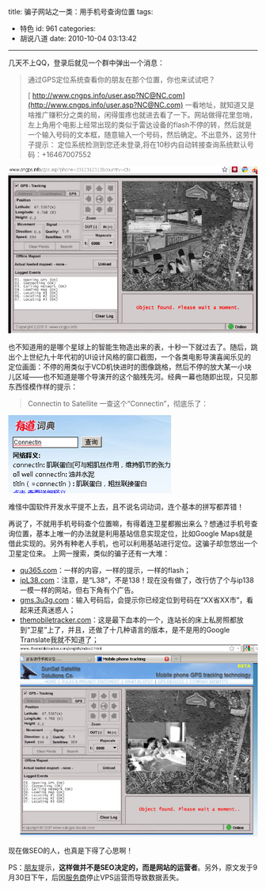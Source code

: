 title: 骗子网站之一类：用手机号查询位置
tags:
  - 特色
id: 961
categories:
  - 胡说八道
date: 2010-10-04 03:13:42
---

几天不上QQ，登录后就见一个群中弹出一个消息：
> 通过GPS定位系统查看你的朋友在那个位置，你也来试试吧？
> 
> [ http://www.cngps.info/user.asp?NC@NC.com](http://www.cngps.info/user.asp?NC@NC.com)
一看地址，就知道又是啥推广赚积分之类的局，闲得蛋疼也就进去看了一下。网站做得花里忽哨，左上角用个电影上经常出现的类似于雷达设备的flash不停的转，然后就是一个输入号码的文本框，随意输入一个号码，然后确定。不出意外，这劳什子提示：
定位系统检测到您还未登录,将在10秒内自动转接查询系统默认号码：+16467007552<!--more-->

[![所谓的手机号码查位置的“定位”](/upfile/2010/10/cngps_tracker_GUI.png "cngps_tracker_GUI")](/upfile/2010/10/cngps_tracker_GUI.png)

也不知道用的是哪个星球上的智能生物造出来的表，十秒一下就过去了。随后，跳出个上世纪九十年代初的UI设计风格的窗口截图，一个各类电影导演喜闻乐见的定位画面：不停的用类似于VCD机快进时的图像跳格，然后不停的放大某一小块儿区域——也不知道是哪个导演开的这个脑残先河。经典一幕也随即出现，只见那东西怪模作样的提示：
> Connectin to Satellite
一查这个“Connectin”，彻底乐了：

[![有道查询Connectin](/upfile/2010/10/youdao_dict_Connectin.png "youdao_dict_Connectin")](/upfile/2010/10/youdao_dict_Connectin.png)

难怪中国软件开发水平提不上去，且不说名词动词，连个基本的拼写都弄错！

再说了，不就用手机号码查个位置嘛，有得着连卫星都搬出来么？想通过手机号查询位置，基本上唯一的办法就是利用基站信息实现定位，比如Google Maps就是借此实现的。另外有种老人手机，也可以利用基站进行定位。这骗子却忽悠出一个卫星定位来。
上网一搜索，类似的骗子还有一大堆：

*   [qu365.com](http://qu365.com)：一样的内容，一样的提示，一样的flash；
*   [ipL38.com](http://ipL38.com)：注意，是“L38”，不是138！现在没有做了，改行仿了个与ip138一模一样的网站，但右下角有个广告。
*   [gms.3u3g.com](http://gms.3u3g.com)：输入号码后，会提示你已经定位到号码在“XX省XX市”，看起来还真迷惑人；
*   [themobiletracker.com](http://themobiletracker.com)：这是最下血本的一个，连站长的床上私房照都放到“卫星”上了，并且，还做了十几种语言的版本，是不是用的Google Translate我就不知道了；
[![另外一个更加国际化的骗子网站](/upfile/2010/10/the_mobile_tracker_webmaster_bed.png "the_mobile_tracker_webmaster_bed")](/upfile/2010/10/the_mobile_tracker_webmaster_bed.png)

现在做SEO的人，也真是下得了心思啊！

PS：[朋友](http://shenxf.com)提示，**这样做并不是SEO决定的，而是网站的运营者**。另外，原文发于9月30日下午，后因[服务商](http://rlshosting.com)停止VPS运营而导致数据丢失。